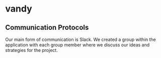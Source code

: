 # vandy

## Communication Protocols
Our main form of communication is Slack.  We created a group within the application with each group member where we discuss our ideas and strategies for the project.
